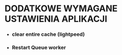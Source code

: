 # DODATKOWE WYMAGANE USTAWIENIA APLIKACJI

- ### clear entire cache (lightpeed)

- ### Restart Queue worker